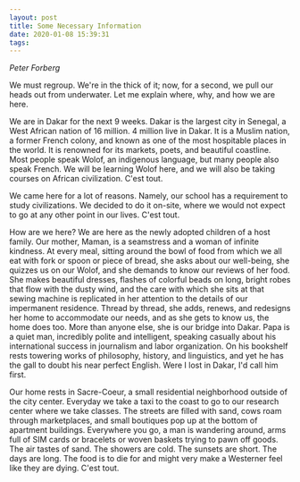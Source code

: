 ```yaml
---
layout: post
title: Some Necessary Information
date: 2020-01-08 15:39:31
tags:
---
```

*Peter Forberg*

We must regroup. We're in the thick of it; now, for a second, we pull our heads out from underwater. Let me explain where, why, and how we are here.

We are in Dakar for the next 9 weeks. Dakar is the largest city in Senegal, a West African nation of 16 million. 4 million live in Dakar. It is a Muslim nation, a former French colony, and known as one of the most hospitable places in the world. It is renowned for its markets, poets, and beautiful coastline. Most people speak Wolof, an indigenous language, but many people also speak French. We will be learning Wolof here, and we will also be taking courses on African civilization. C'est tout.

We came here for a lot of reasons. Namely, our school has a requirement to study civilizations. We decided to do it on-site, where we would not expect to go at any other point in our lives. C'est tout.

How are we here? We are here as the newly adopted children of a host family. Our mother, Maman, is a seamstress and a woman of infinite kindness. At every meal, sitting around the bowl of food from which we all eat with fork or spoon or piece of bread, she asks about our well-being, she quizzes us on our Wolof, and she demands to know our reviews of her food. She makes beautiful dresses, flashes of colorful beads on long, bright robes that flow with the dusty wind, and the care with which she sits at that sewing machine is replicated in her attention to the details of our impermanent residence. Thread by thread, she adds, renews, and redesigns her home to accommodate our needs, and as she gets to know us, the home does too. More than anyone else, she is our bridge into Dakar. Papa is a quiet man, incredibly polite and intelligent, speaking casually about his international success in journalism and labor organization. On his bookshelf rests towering works of philosophy, history, and linguistics, and yet he has the gall to doubt his near perfect English. Were I lost in Dakar, I'd call him first.

Our home rests in Sacre-Coeur, a small residential neighborhood outside of the city center. Everyday we take a taxi to the coast to go to our research center where we take classes. The streets are filled with sand, cows roam through marketplaces, and small boutiques pop up at the bottom of apartment buildings. Everywhere you go, a man is wandering around, arms full of SIM cards or bracelets or woven baskets trying to pawn off goods. The air tastes of sand. The showers are cold. The sunsets are short. The days are long. The food is to die for and might very make a Westerner feel like they are dying. C'est tout.
